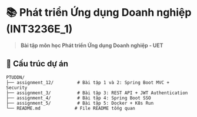 # 📚 Phát triển Ứng dụng Doanh nghiệp (INT3236E_1)

> **Bài tập môn học Phát triển Ứng dụng Doanh nghiệp - UET**

## 📂 Cấu trúc dự án

```
PTUDDN/
├── assignment_12/         # Bài tập 1 và 2: Spring Boot MVC + Security
├── assignment_3/          # Bài tập 3: REST API + JWT Authentication
├── assignment_4/          # Bài tập 4: Spring Boot SSO
├── assignment_5/          # Bài tập 5: Docker + K8s Run
└── README.md             # File README tổng quan
```
